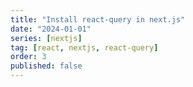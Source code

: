 ```yaml
---
title: "Install react-query in next.js"
date: "2024-01-01"
series: [nextjs]
tag: [react, nextjs, react-query]
order: 3
published: false
---
```

